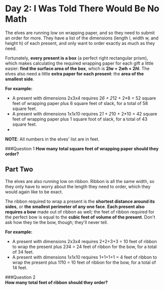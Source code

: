 # Day 2: I Was Told There Would Be No Math

The elves are running low on wrapping paper, and so they need to submit an order for more. They have a list of the dimensions (length l, width w, and height h) of each present, and only want to order exactly as much as they need.

Fortunately, **every present is a box** (a perfect right rectangular prism), which makes calculating the required wrapping paper for each gift a little easier: **find the surface area of the box**, which is **2*l*w + 2*w*h + 2*h*l**. The elves also need a little **extra paper for each present**: the **area of the smallest side**.

**For example:**

* A present with dimensions 2x3x4 requires 2*6 + 2*12 + 2*8 = 52 square feet of wrapping paper plus 6 square feet of slack, for a total of 58 square feet.
* A present with dimensions 1x1x10 requires 2*1 + 2*10 + 2*10 = 42 square feet of wrapping paper plus 1 square foot of slack, for a total of 43 square feet.
* 
**NOTE**: All numbers in the elves' list are in feet.

###Question 1
**How many total square feet of wrapping paper should they order?**

## Part Two

The elves are also running low on ribbon. Ribbon is all the same width, so they only have to worry about the length they need to order, which they would again like to be exact.

The ribbon required to wrap a present is the **shortest distance around its sides**, or **the smallest perimeter of any one face**. **Each present also requires a bow** made out of ribbon as well; the feet of ribbon required for the perfect bow is equal to the **cubic feet of volume of the present**. Don't ask how they tie the bow, though; they'll never tell.

**For example:**

* A present with dimensions 2x3x4 requires 2+2+3+3 = 10 feet of ribbon to wrap the present plus 2*3*4 = 24 feet of ribbon for the bow, for a total of 34 feet.
* A present with dimensions 1x1x10 requires 1+1+1+1 = 4 feet of ribbon to wrap the present plus 1*1*10 = 10 feet of ribbon for the bow, for a total of 14 feet.
  
###Question 2  
**How many total feet of ribbon should they order?**